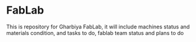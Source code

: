# FabLab

This is repository for Gharbiya FabLab, it will include machines status and materials condition, and tasks to do, fablab team status and plans to do
